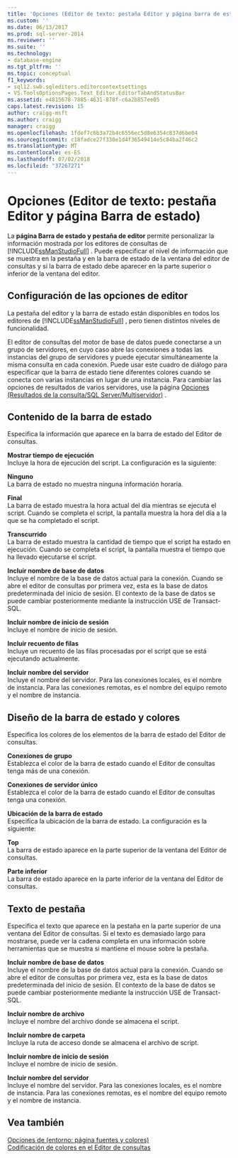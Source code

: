 ```yaml
---
title: 'Opciones (Editor de texto: pestaña Editor y página barra de estado) | Microsoft Docs'
ms.custom: ''
ms.date: 06/13/2017
ms.prod: sql-server-2014
ms.reviewer: ''
ms.suite: ''
ms.technology:
- database-engine
ms.tgt_pltfrm: ''
ms.topic: conceptual
f1_keywords:
- sql12.swb.sqleditors.editorcontextsettings
- VS.ToolsOptionsPages.Text_Editor.EditorTabAndStatusBar
ms.assetid: e4815678-7885-4631-878f-c6a2b857ee05
caps.latest.revision: 15
author: craigg-msft
ms.author: craigg
manager: craigg
ms.openlocfilehash: 1fdef7c6b3a72b4c6556ec5d8e6354c837d6be04
ms.sourcegitcommit: c18fadce27f330e1d4f36549414e5c84ba2f46c2
ms.translationtype: MT
ms.contentlocale: es-ES
ms.lasthandoff: 07/02/2018
ms.locfileid: "37267271"
---
```

# <a name="options-text-editor-editor-tab-and-status-bar-page"></a>Opciones (Editor de texto: pestaña Editor y página Barra de estado)
  La **página Barra de estado y pestaña de editor** permite personalizar la información mostrada por los editores de consultas de [!INCLUDE[ssManStudioFull](../includes/ssmanstudiofull-md.md)] . Puede especificar el nivel de información que se muestra en la pestaña y en la barra de estado de la ventana del editor de consultas y si la barra de estado debe aparecer en la parte superior o inferior de la ventana del editor.  
  
## <a name="option-settings-by-editor"></a>Configuración de las opciones de editor  
 La pestaña del editor y la barra de estado están disponibles en todos los editores de [!INCLUDE[ssManStudioFull](../includes/ssmanstudiofull-md.md)] , pero tienen distintos niveles de funcionalidad.  
  
 El editor de consultas del motor de base de datos puede conectarse a un grupo de servidores, en cuyo caso abre las conexiones a todas las instancias del grupo de servidores y puede ejecutar simultáneamente la misma consulta en cada conexión. Puede usar este cuadro de diálogo para especificar que la barra de estado tiene diferentes colores cuando se conecta con varias instancias en lugar de una instancia. Para cambiar las opciones de resultados de varios servidores, use la página [Opciones (Resultados de la consulta/SQL Server/Multiservidor)](../../2014/database-engine/options-query-results-sql-server-multi-server.md) .  
  
## <a name="status-bar-content"></a>Contenido de la barra de estado  
 Especifica la información que aparece en la barra de estado del Editor de consultas.  
  
 **Mostrar tiempo de ejecución**  
 Incluye la hora de ejecución del script. La configuración es la siguiente:  
  
 **Ninguno**  
 La barra de estado no muestra ninguna información horaria.  
  
 **Final**  
 La barra de estado muestra la hora actual del día mientras se ejecuta el script. Cuando se completa el script, la pantalla muestra la hora del día a la que se ha completado el script.  
  
 **Transcurrido**  
 La barra de estado muestra la cantidad de tiempo que el script ha estado en ejecución. Cuando se completa el script, la pantalla muestra el tiempo que ha llevado ejecutarse el script.  
  
 **Incluir nombre de base de datos**  
 Incluye el nombre de la base de datos actual para la conexión. Cuando se abre el editor de consultas por primera vez, esta es la base de datos predeterminada del inicio de sesión. El contexto de la base de datos se puede cambiar posteriormente mediante la instrucción USE de Transact-SQL.  
  
 **Incluir nombre de inicio de sesión**  
 Incluye el nombre de inicio de sesión.  
  
 **Incluir recuento de filas**  
 Incluye un recuento de las filas procesadas por el script que se está ejecutando actualmente.  
  
 **Incluir nombre del servidor**  
 Incluye el nombre del servidor. Para las conexiones locales, es el nombre de instancia. Para las conexiones remotas, es el nombre del equipo remoto y el nombre de instancia.  
  
## <a name="status-bar-layout-and-colors"></a>Diseño de la barra de estado y colores  
 Especifica los colores de los elementos de la barra de estado del Editor de consultas.  
  
 **Conexiones de grupo**  
 Establezca el color de la barra de estado cuando el Editor de consultas tenga más de una conexión.  
  
 **Conexiones de servidor único**  
 Establezca el color de la barra de estado cuando el Editor de consultas tenga una conexión.  
  
 **Ubicación de la barra de estado**  
 Especifica la ubicación de la barra de estado. La configuración es la siguiente:  
  
 **Top**  
 La barra de estado aparece en la parte superior de la ventana del Editor de consultas.  
  
 **Parte inferior**  
 La barra de estado aparece en la parte inferior de la ventana del Editor de consultas.  
  
## <a name="tab-text"></a>Texto de pestaña  
 Especifica el texto que aparece en la pestaña en la parte superior de una ventana del Editor de consultas. Si el texto es demasiado largo para mostrarse, puede ver la cadena completa en una información sobre herramientas que se muestra si mantiene el mouse sobre la pestaña.  
  
 **Incluir nombre de base de datos**  
 Incluye el nombre de la base de datos actual para la conexión. Cuando se abre el editor de consultas por primera vez, esta es la base de datos predeterminada del inicio de sesión. El contexto de la base de datos se puede cambiar posteriormente mediante la instrucción USE de Transact-SQL.  
  
 **Incluir nombre de archivo**  
 Incluye el nombre del archivo donde se almacena el script.  
  
 **Incluir nombre de carpeta**  
 Incluye la ruta de acceso donde se almacena el archivo de script.  
  
 **Incluir nombre de inicio de sesión**  
 Incluye el nombre de inicio de sesión.  
  
 **Incluir nombre del servidor**  
 Incluye el nombre del servidor. Para las conexiones locales, es el nombre de instancia. Para las conexiones remotas, es el nombre del equipo remoto y el nombre de instancia.  
  
## <a name="see-also"></a>Vea también  
 [Opciones de &#40;entorno: página fuentes y colores&#41;](../ssms/menu-help/options-environment-fonts-and-colors-page.md)   
 [Codificación de colores en el Editor de consultas](../relational-databases/scripting/color-coding-in-query-editors.md)  
  
  
